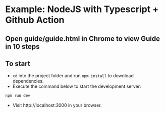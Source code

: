 # Example: NodeJS with Typescript + Github Action

## Open guide/guide.html in Chrome to view Guide in 10 steps

## To start
- `cd` into the project folder and run `npm install` to download dependencies.
- Execute the command below to start the development server:

```bash
npm run dev
```

- Visit http://localhost:3000 in your browser.
